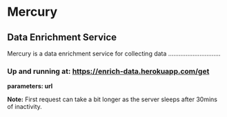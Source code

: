 # Mercury 

## Data Enrichment Service 

Mercury is a data enrichment service for collecting data ..............................

### Up and running at: https://enrich-data.herokuapp.com/get
**parameters: url**

**Note:** First request can take a bit longer as the server sleeps after 30mins of inactivity.
